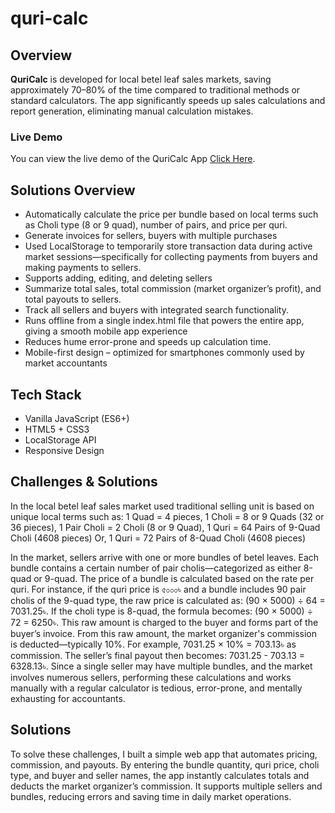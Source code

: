 # quri-calc

## Overview

**QuriCalc** is developed for local betel leaf sales markets, saving approximately 70–80% of the time compared to traditional methods or standard calculators. The app significantly speeds up sales calculations and report generation, eliminating manual calculation mistakes.

### Live Demo

You can view the live demo of the QuriCalc App [Click Here](https://quricalc.vercel.app/).

## Solutions Overview

- Automatically calculate the price per bundle based on local terms such as Choli type (8 or 9 quad), number of pairs, and price per quri.
- Generate invoices for sellers, buyers with multiple purchases
- Used LocalStorage to temporarily store transaction data during active market sessions—specifically for collecting payments from buyers and making payments to sellers.
- Supports adding, editing, and deleting sellers
- Summarize total sales, total commission (market organizer’s profit), and total payouts to sellers.
- Track all sellers and buyers with integrated search functionality.
- Runs offline from a single index.html file that powers the entire app, giving a smooth mobile app experience
- Reduces hume error-prone and speeds up calculation time.
- Mobile-first design – optimized for smartphones commonly used by market accountants

## Tech Stack

- Vanilla JavaScript (ES6+)
- HTML5 + CSS3
- LocalStorage API
- Responsive Design

## Challenges & Solutions

In the local betel leaf sales market used traditional selling unit is based on unique local terms such as:
1 Quad = 4 pieces, 1 Choli = 8 or 9 Quads (32 or 36 pieces), 1 Pair Choli = 2 Choli (8 or 9 Quad), 1 Quri = 64 Pairs of 9-Quad Choli (4608 pieces) Or, 1 Quri = 72 Pairs of 8-Quad Choli (4608 pieces)

In the market, sellers arrive with one or more bundles of betel leaves. Each bundle contains a certain number of pair cholis—categorized as either 8-quad or 9-quad. The price of a bundle is calculated based on the rate per quri. For instance, if the quri price is ৫০০০৳ and a bundle includes 90 pair cholis of the 9-quad type, the raw price is calculated as: (90 × 5000) ÷ 64 = 7031.25৳. If the choli type is 8-quad, the formula becomes: (90 × 5000) ÷ 72 = 6250৳. This raw amount is charged to the buyer and forms part of the buyer’s invoice. From this raw amount, the market organizer's commission is deducted—typically 10%. For example, 7031.25 × 10% = 703.13৳ as commission. The seller’s final payout then becomes: 7031.25 - 703.13 = 6328.13৳. Since a single seller may have multiple bundles, and the market involves numerous sellers, performing these calculations and works manually with a regular calculator is tedious, error-prone, and mentally exhausting for accountants.

## Solutions

To solve these challenges, I built a simple web app that automates pricing, commission, and payouts. By entering the bundle quantity, quri price, choli type, and buyer and seller names, the app instantly calculates totals and deducts the market organizer’s commission. It supports multiple sellers and bundles, reducing errors and saving time in daily market operations.
